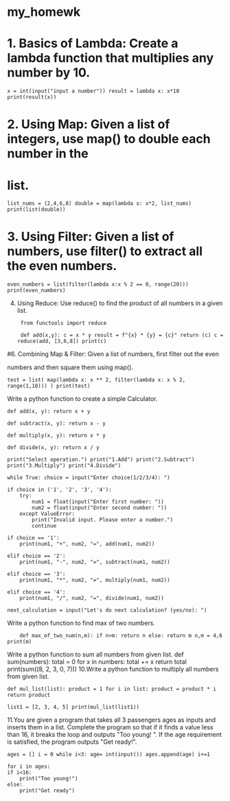 # my_homewk
# 1. Basics of Lambda: Create a lambda function that multiplies any number by 10.

    x = int(input("input a number")) result = lambda x: x*10 print(result(x))

# 2. Using Map: Given a list of integers, use map() to double each number in the

# list.

    list_nums = (2,4,6,8) double = map(lambda x: x*2, list_nums) print(list(double))

# 3. Using Filter: Given a list of numbers, use filter() to extract all the even numbers.

    even_numbers = list(filter(lambda x:x % 2 == 0, range(20))) print(even_numbers)

4. Using Reduce: Use reduce() to find the product of all numbers in a given list.

        from functools import reduce

        def add(x,y): c = x * y result = f"{x} * {y} = {c}" return (c) c = reduce(add, [3,6,8]) print(c)

#6. Combining Map & Filter: Given a list of numbers, first filter out the even

numbers and then square them using map().

    test = list( map(lambda x: x ** 2, filter(lambda x: x % 2, range(1,10))) ) print(test)

Write a python function to create a simple Calculator.

    def add(x, y): return x + y
    
    def subtract(x, y): return x - y
    
    def multiply(x, y): return x * y
    
    def divide(x, y): return x / y
    
    print("Select operation.") print("1.Add") print("2.Subtract") print("3.Multiply") print("4.Divide")
    
    while True: choice = input("Enter choice(1/2/3/4): ")
    
    if choice in ('1', '2', '3', '4'):
        try:
            num1 = float(input("Enter first number: "))
            num2 = float(input("Enter second number: "))
        except ValueError:
            print("Invalid input. Please enter a number.")
            continue

    if choice == '1':
        print(num1, "+", num2, "=", add(num1, num2))

    elif choice == '2':
        print(num1, "-", num2, "=", subtract(num1, num2))

    elif choice == '3':
        print(num1, "*", num2, "=", multiply(num1, num2))

    elif choice == '4':
        print(num1, "/", num2, "=", divide(num1, num2))

    next_calculation = input("Let's do next calculation? (yes/no): ")
Write a python function to find max of two numbers.
        
        def max_of_two_num(n,m): if n>m: return n else: return m n,m = 4,6 print(m)

Write a python function to sum all numbers from given list. def sum(numbers): total = 0 for x in numbers: total += x return total print(sum((8, 2, 3, 0, 7)))
10.Write a python function to multiply all numbers from given list.

    def mul_list(list): product = 1 for i in list: product = product * i return product

    list1 = [2, 3, 4, 5] print(mul_list(list1))

11.You are given a program that takes all 3 passengers ages as inputs and inserts them in a list. Complete the program so that if it finds a value less than 16, it breaks the loop and outputs "Too young! ". If the age requirement is satisfied, the program outputs "Get ready!".

    ages = [] i = 0 while i<3: age= int(input()) ages.append(age) i+=1

    for i in ages:
    if i<16:
        print("Too young!")
    else:
        print("Get ready")
